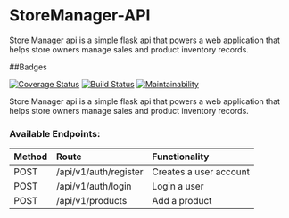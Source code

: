 # StoreManager-API
Store Manager api is a simple flask api that powers  a web application that helps store owners manage sales and product inventory records.

##Badges

[![Coverage Status](https://coveralls.io/repos/github/KOKULEBA/StoreManager-API/badge.svg?branch=develop)](https://coveralls.io/github/KOKULEBA/StoreManager-API?branch=develop)
[![Build Status](https://travis-ci.org/KOKULEBA/StoreManager-API.svg?branch=develop)](https://travis-ci.org/KOKULEBA/StoreManager-API)
[![Maintainability](https://api.codeclimate.com/v1/badges/99eca7f702122678178d/maintainability)](https://codeclimate.com/github/KOKULEBA/StoreManager-API/maintainability)

Store Manager api is a simple flask api that powers  a web application that helps store owners manage sales and product inventory records.
### Available Endpoints:
|  Method |  Route |  Functionality |
| :---         |     :---       |          :--- |
| POST   | /api/v1/auth/register     | Creates a user account    |
| POST     | /api/v1/auth/login      | Login a user      |
| POST     | /api/v1/products        | Add a product      |

